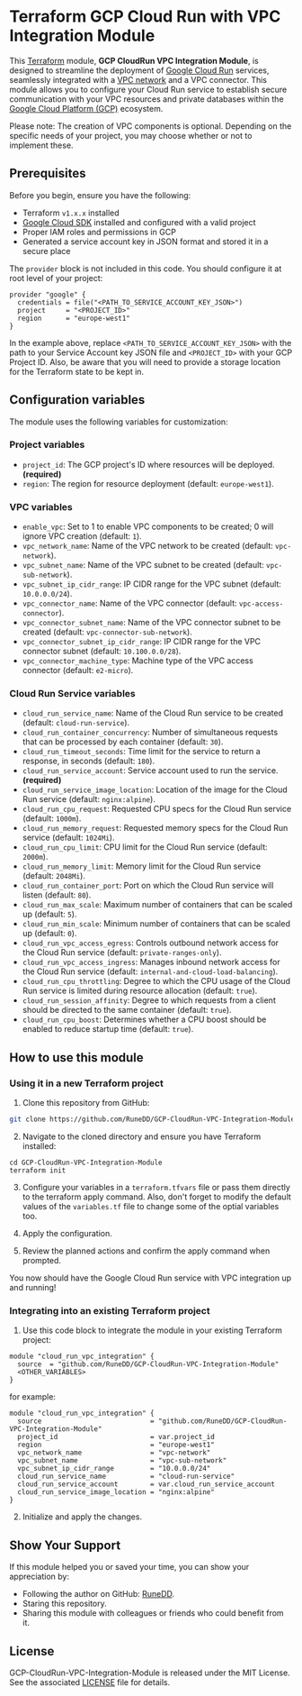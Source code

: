 # Terraform GCP Cloud Run with VPC Integration Module

This [Terraform](https://terraform.io) module, **GCP CloudRun VPC Integration Module**, is designed to streamline the deployment of [Google Cloud Run](https://cloud.google.com/run/docs/overview/what-is-cloud-run) services, seamlessly integrated with a [VPC network](https://cloud.google.com/vpc/docs/vpc) and a VPC connector. This module allows you to configure your Cloud Run service to establish secure communication with your VPC resources and private databases within the [Google Cloud Platform (GCP)](https://cloud.google.com) ecosystem.

Please note: The creation of VPC components is optional. Depending on the specific needs of your project, you may choose whether or not to implement these.

## Prerequisites

Before you begin, ensure you have the following:

- Terraform `v1.x.x` installed
- [Google Cloud SDK](https://cloud.google.com/sdk) installed and configured with a valid project
- Proper IAM roles and permissions in GCP
- Generated a service account key in JSON format and stored it in a secure place

The `provider` block is not included in this code. You should configure it at root level of your project:

```hcl
provider "google" {
  credentials = file("<PATH_TO_SERVICE_ACCOUNT_KEY_JSON>")
  project     = "<PROJECT_ID>"
  region      = "europe-west1"
}
```

In the example above, replace `<PATH_TO_SERVICE_ACCOUNT_KEY_JSON>` with the path to your Service Account key JSON file and `<PROJECT_ID>` with your GCP Project ID. Also, be aware that you will need to provide a storage location for the Terraform state to be kept in.

## Configuration variables

The module uses the following variables for customization:

### Project variables

- `project_id`: The GCP project's ID where resources will be deployed. **(required)**
- `region`: The region for resource deployment (default: `europe-west1`).

### VPC variables

- `enable_vpc`: Set to 1 to enable VPC components to be created; 0 will ignore VPC creation (default: `1`).
- `vpc_network_name`: Name of the VPC network to be created (default: `vpc-network`).
- `vpc_subnet_name`: Name of the VPC subnet to be created (default: `vpc-sub-network`).
- `vpc_subnet_ip_cidr_range`: IP CIDR range for the VPC subnet (default: `10.0.0.0/24`).
- `vpc_connector_name`: Name of the VPC connector (default: `vpc-access-connector`).
- `vpc_connector_subnet_name`: Name of the VPC connector subnet to be created (default: `vpc-connector-sub-network`).
- `vpc_connector_subnet_ip_cidr_range`: IP CIDR range for the VPC connector subnet (default: `10.100.0.0/28`).
- `vpc_connector_machine_type`: Machine type of the VPC access connector (default: `e2-micro`).

### Cloud Run Service variables

- `cloud_run_service_name`: Name of the Cloud Run service to be created (default: `cloud-run-service`).
- `cloud_run_container_concurrency`: Number of simultaneous requests that can be processed by each container (default: `30`).
- `cloud_run_timeout_seconds`: Time limit for the service to return a response, in seconds (default: `180`).
- `cloud_run_service_account`: Service account used to run the service. **(required)**
- `cloud_run_service_image_location`: Location of the image for the Cloud Run service (default: `nginx:alpine`).
- `cloud_run_cpu_request`: Requested CPU specs for the Cloud Run service (default: `1000m`).
- `cloud_run_memory_request`: Requested memory specs for the Cloud Run service (default: `1024Mi`).
- `cloud_run_cpu_limit`: CPU limit for the Cloud Run service (default: `2000m`).
- `cloud_run_memory_limit`: Memory limit for the Cloud Run service (default: `2048Mi`).
- `cloud_run_container_port`: Port on which the Cloud Run service will listen (default: `80`).
- `cloud_run_max_scale`: Maximum number of containers that can be scaled up (default: `5`).
- `cloud_run_min_scale`: Minimum number of containers that can be scaled up (default: `0`).
- `cloud_run_vpc_access_egress`: Controls outbound network access for the Cloud Run service (default: `private-ranges-only`).
- `cloud_run_vpc_access_ingress`: Manages inbound network access for the Cloud Run service (default: `internal-and-cloud-load-balancing`).
- `cloud_run_cpu_throttling`: Degree to which the CPU usage of the Cloud Run service is limited during resource allocation (default: `true`).
- `cloud_run_session_affinity`: Degree to which requests from a client should be directed to the same container (default: `true`).
- `cloud_run_cpu_boost`: Determines whether a CPU boost should be enabled to reduce startup time (default: `true`).

## How to use this module

### Using it in a new Terraform project

1. Clone this repository from GitHub:

```bash
git clone https://github.com/RuneDD/GCP-CloudRun-VPC-Integration-Module.git
```

2. Navigate to the cloned directory and ensure you have Terraform installed:

```
cd GCP-CloudRun-VPC-Integration-Module
terraform init
```

3. Configure your variables in a `terraform.tfvars` file or pass them directly to the terraform apply command. Also, don't forget to modify the default values of the `variables.tf` file to change some of the optial variables too.

4. Apply the configuration.

5. Review the planned actions and confirm the apply command when prompted.

You now should have the Google Cloud Run service with VPC integration up and running!

### Integrating into an existing Terraform project

1. Use this code block to integrate the module in your existing Terraform project:

```hcl
module "cloud_run_vpc_integration" {
  source  = "github.com/RuneDD/GCP-CloudRun-VPC-Integration-Module"
  <OTHER_VARIABLES>
}
```

for example:

```hcl
module "cloud_run_vpc_integration" {
  source                           = "github.com/RuneDD/GCP-CloudRun-VPC-Integration-Module"
  project_id                       = var.project_id
  region                           = "europe-west1"
  vpc_network_name                 = "vpc-network"
  vpc_subnet_name                  = "vpc-sub-network"
  vpc_subnet_ip_cidr_range         = "10.0.0.0/24"
  cloud_run_service_name           = "cloud-run-service"
  cloud_run_service_account        = var.cloud_run_service_account
  cloud_run_service_image_location = "nginx:alpine"
}
```

2. Initialize and apply the changes.

## Show Your Support

If this module helped you or saved your time, you can show your appreciation by:

- Following the author on GitHub: [RuneDD](github.com/RuneDD/).
- Staring this repository.
- Sharing this module with colleagues or friends who could benefit from it.

## License

GCP-CloudRun-VPC-Integration-Module is released under the MIT License. See the associated [LICENSE](https://github.com/RuneDD/GCP-CloudRun-VPC-Integration-Module/blob/main/LICENSE) file for details.

